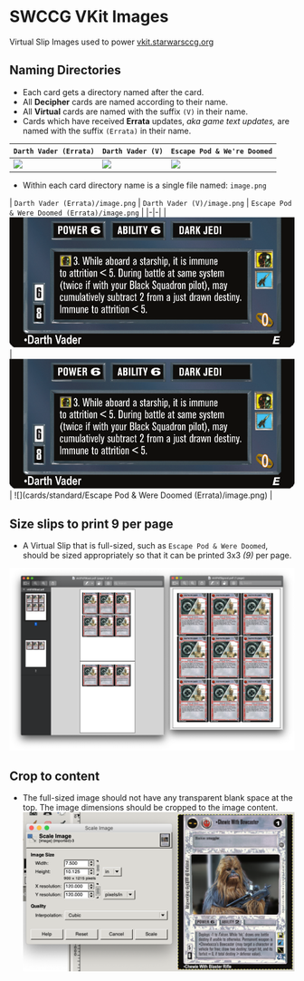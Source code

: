 SWCCG VKit Images
=================

Virtual Slip Images used to power [vkit.starwarsccg.org](https://vkit.starwarsccg.org/)


## Naming Directories

* Each card gets a directory named after the card.
* All **Decipher** cards are named according to their name.
* All **Virtual** cards are named with the suffix `(V)` in their name.
* Cards which have received **Errata** updates, _aka game text updates,_ are named with the suffix `(Errata)` in their name.

| `Darth Vader (Errata)` | `Darth Vader (V)` | `Escape Pod & We're Doomed` |
|-|-|-|
| ![](https://res.starwarsccg.org/cards/Premiere-Dark/large/darthvader.gif) | ![](https://res.starwarsccg.org/cards/Virtual0-Dark/large/darthvader.gif) | ![](https://res.starwarsccg.org/cards/Virtual4-Light/large/escapepodweredoomed.gif) |


* Within each card directory name is a single file named: `image.png`

| `Darth Vader (Errata)/image.png` | `Darth Vader (V)/image.png` | `Escape Pod & Were Doomed (Errata)/image.png` |
|-|-|
| ![](cards/standard/Darth%20Vader%20(V)/image.png) | ![](cards/standard/Darth%20Vader%20(V)/image.png) | ![](cards/standard/Escape Pod & Were Doomed (Errata)/image.png) |



## Size slips to print 9 per page

* A Virtual Slip that is full-sized, such as `Escape Pod & Were Doomed`, should be sized appropriately so that it can be printed 3x3 _(9)_ per page.

![](9-per-page-good-bad.png)


## Crop to content

* The full-sized image should not have any transparent blank space at the top. The image dimensions should be cropped to the image content.
![](chewie_with_bowcaster_vslip_size_good.png)



